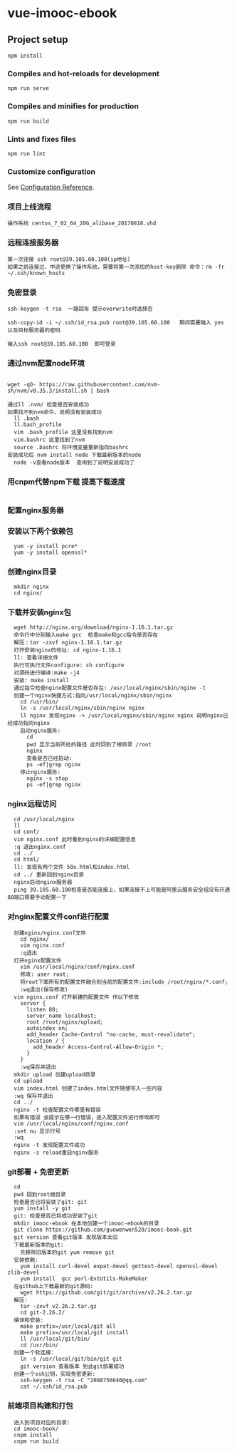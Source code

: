 # vue-imooc-ebook

## Project setup
```
npm install
```

### Compiles and hot-reloads for development
```
npm run serve
```

### Compiles and minifies for production
```
npm run build
```

### Lints and fixes files
```
npm run lint
```

### Customize configuration
See [Configuration Reference](https://cli.vuejs.org/config/).

### 项目上线流程
```
操作系统 centos_7_02_64_20G_alibase_20170818.vhd
```
### 远程连接服务器
```
第一次连接 ssh root@39.105.60.100(ip地址)
如果之前连接过，中途更换了操作系统，需要将第一次添加的host-key删除 命令：rm -fr ~/.ssh/known_hosts
```
### 免密登录
```
ssh-keygen -t rsa  一路回车 提示overwrite时选择否

ssh-copy-id -i ~/.ssh/id_rsa.pub root@39.105.60.100   期间需要输入 yes 以及目标服务器的密码

输入ssh root@39.105.60.100  即可登录
```
### 通过nvm配置node环境
``` 安装nvm(centos系统)

wget -qO- https://raw.githubusercontent.com/nvm-sh/nvm/v0.35.3/install.sh | bash

通过ll .nvm/ 检查是否安装成功 
如果找不到nvm命令，说明没有安装成功
  ll .bash
  ll.bash_profile
  vim .bash_profile 这里没有找到nvm
  vim.bashrc 这里找到了nvm
  source .bashrc 将环境变量重新指向bashrc
安装成功后 nvm install node 下载最新版本的node
  node -v查看node版本  查询到了说明安装成功了
```
### 用cnpm代替npm下载 提高下载速度
``` npm install cnpm -g --registry=https://r.npm.taobao.org
```
### 配置nginx服务器
  ### 安装以下两个依赖包
  ```
    yum -y install pcre* 
    yum -y install openssl*
  ```
  ### 创建nginx目录
  ```
    mkdir nginx
    cd nginx/
  ```
  ### 下载并安装nginx包
  ```
    wget http://nginx.org/download/nginx-1.16.1.tar.gz
    命令行中分别输入make gcc  检查make和gcc指令是否存在
    解压：tar -zxvf nginx-1.16.1.tar.gz
    打开安装nginx的地址: cd nginx-1.16.1
    ll: 查看详细文件
    执行可执行文件configure: sh configure
    对源码进行编译:make -j4
    安装: make install
    通过指令检查nginx配置文件是否存在: /usr/local/nginx/sbin/nginx -t
    创建一个nginx快捷方式:指向/usr/local/nginx/sbin/nginx
      cd /usr/bin/
      ln -s /usr/local/nginx/sbin/nginx nginx
      ll nginx 发现nginx -> /usr/local/nginx/sbin/nginx nginx 说明nginx已经成功指向nginx
      启动nginx服务:
        cd
        pwd 显示当前所处的路径 此时回到了根目录 /root
        nginx
        查看是否已经启动:
        ps -ef|grep nginx
      停止nginx服务:
        nginx -s stop
        ps -ef|grep nginx
  ```
  ### nginx远程访问
  ```
    cd /usr/local/nginx
    ll
    cd conf/
    vim nginx.conf 此时看到nginx的详细配置信息
    :q 退出nginx.conf
    cd ../
    cd html/
    ll: 发现有两个文件 50x.html和index.html
    cd ../ 重新回到nginx目录
    nginx启动nginx服务器
    ping 39.105.60.100检查是否能连接上，如果连接不上可能是阿里云服务安全组没有开通80端口需要手动配置一下
  ```
  ### 对nginx配置文件conf进行配置
  ```
    创建nginx/nginx.conf文件
      cd nginx/
      vim nginx.conf
      :q退出
    打开nginx配置文件
      vim /usr/local/nginx/conf/nginx.conf
      修改: user root;
      将root下面所有的配置文件融合到当前的配置文件:include /root/nginx/*.conf;
      :wq退出(保存修改)
    vim nginx.conf 打开新建的配置文件 作以下修改
      server {
        listen 80;
        server_name localhost;
        root /root/nginx/upload;
        autoindex on;
        add_header Cache-Control "no-cache, must-revalidate";
        location / {
          add_header Access-Control-Allow-Origin *;
        }
      }
      :wq保存并退出
    mkdir upload 创建upload目录
    cd upload
    vim index.html 创建了index.html文件随便写入一些内容
    :wq 保存并退出
    cd ../
    nginx -t 检查配置文件哪里有错误
    如果有错误 会提示在哪一行错误，进入配置文件进行修改即可
    vim /usr/local/nginx/conf/nginx.conf
    :set nu 显示行号
    :wq
    nginx -t 发现配置文件成功
    nginx -s reload重启nginx服务
  ```
  ### git部署 + 免密更新
  ```
    cd 
    pwd 回到root根目录
    检查是否已将安装了git: git
    yum install -y git
    git: 检查是否已将成功安装了git
    mkdir imooc-ebook 在本地创建一个imooc-ebook的目录
    git clone https://github.com/guowenwen520/imooc-book.git
    git version 查看git版本 发现版本太旧
    下载最新版本的git:
      先移除旧版本的git yum remove git
    安装依赖:
      yum install curl-devel expat-devel gettext-devel openssl-devel zlib-devel
      yum install  gcc perl-ExtUtils-MakeMaker
    在github上下载最新的git源码:
      wget https://github.com/git/git/archive/v2.26.2.tar.gz
    解压:
      tar -zxvf v2.26.2.tar.gz
      cd git-2.26.2/
    编译和安装:
      make prefix=/usr/local/git all
      make prefix=/usr/local/git install
      ll /usr/local/git/bin/
      cd /usr/bin/
    创建一个软连接:
      ln -s /usr/local/git/bin/git git
      git version 查看版本 到此git部署成功
    创建一个ssh公钥，实现免密更新:
      ssh-keygen -t rsa -C "2088756640@qq.com"
      cat ~/.ssh/id_rsa.pub
  ```
  ### 前端项目构建和打包
  ```
    进入到项目对应的目录:
    cd imooc-book/
    cnpm install
    cnpm run build
    





